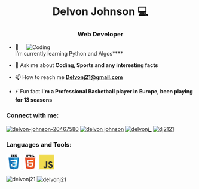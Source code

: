 <h1 align="center">Delvon Johnson 💻 </h1>
<h3 align="center">Web Developer</h3>
<img align="right" alt="Coding" width="450" src="https://i.pinimg.com/originals/f1/e7/34/f1e734f9cade86fe737a9aa404ad5677.gif">

- 🌱 I’m currently learning Python and Algos****

- 💬 Ask me about **Coding, Sports and any interesting facts**

- 📫 How to reach me **Delvonj21@gmail.com**

- ⚡ Fun fact **I'm a Professional Basketball player in Europe, been playing for 13 seasons**

<h3 align="left">Connect with me:</h3>
<p align="left">
<a href="https://linkedin.com/in/delvon-johnson-20467580" target="blank"><img align="center" src="https://raw.githubusercontent.com/rahuldkjain/github-profile-readme-generator/master/src/images/icons/Social/linked-in-alt.svg" alt="delvon-johnson-20467580" height="30" width="40" /></a>
<a href="https://fb.com/delvon johnson" target="blank"><img align="center" src="https://raw.githubusercontent.com/rahuldkjain/github-profile-readme-generator/master/src/images/icons/Social/facebook.svg" alt="delvon johnson" height="30" width="40" /></a>
<a href="https://instagram.com/delvonj_" target="blank"><img align="center" src="https://raw.githubusercontent.com/rahuldkjain/github-profile-readme-generator/master/src/images/icons/Social/instagram.svg" alt="delvonj_" height="30" width="40" /></a>
<a href="https://discord.gg/dj2121" target="blank"><img align="center" src="https://raw.githubusercontent.com/rahuldkjain/github-profile-readme-generator/master/src/images/icons/Social/discord.svg" alt="dj2121" height="30" width="40" /></a>
</p>

<h3 align="left">Languages and Tools:</h3>
<p align="left"> <a href="https://www.w3schools.com/css/" target="_blank" rel="noreferrer"> <img src="https://raw.githubusercontent.com/devicons/devicon/master/icons/css3/css3-original-wordmark.svg" alt="css3" width="40" height="40"/> </a> <a href="https://www.w3.org/html/" target="_blank" rel="noreferrer"> <img src="https://raw.githubusercontent.com/devicons/devicon/master/icons/html5/html5-original-wordmark.svg" alt="html5" width="40" height="40"/> </a> <a href="https://developer.mozilla.org/en-US/docs/Web/JavaScript" target="_blank" rel="noreferrer"> <img src="https://raw.githubusercontent.com/devicons/devicon/master/icons/javascript/javascript-original.svg" alt="javascript" width="40" height="40"/> </a> </p>

<p><img align="left" src="https://github-readme-stats.vercel.app/api/top-langs?username=delvonj21&show_icons=true&locale=en&layout=compact" alt="delvonj21" /></p>

<p>&nbsp;<img align="center" src="https://github-readme-stats.vercel.app/api?username=delvonj21&show_icons=true&locale=en" alt="delvonj21" /></p>
